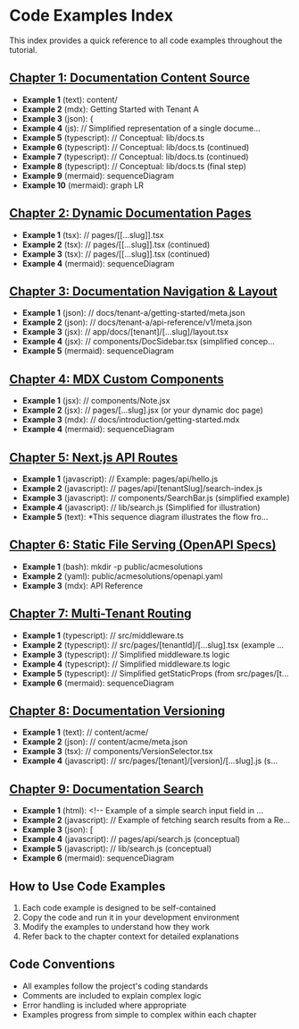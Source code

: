 # Code Examples Index

This index provides a quick reference to all code examples throughout the tutorial.

## [Chapter 1: Documentation Content Source](chapter_01.md)

- **Example 1** (text): content/
- **Example 2** (mdx): Getting Started with Tenant A
- **Example 3** (json): {
- **Example 4** (js): // Simplified representation of a single docume...
- **Example 5** (typescript): // Conceptual: lib/docs.ts
- **Example 6** (typescript): // Conceptual: lib/docs.ts (continued)
- **Example 7** (typescript): // Conceptual: lib/docs.ts (continued)
- **Example 8** (typescript): // Conceptual: lib/docs.ts (final step)
- **Example 9** (mermaid): sequenceDiagram
- **Example 10** (mermaid): graph LR

## [Chapter 2: Dynamic Documentation Pages](chapter_02.md)

- **Example 1** (tsx): // pages/[[...slug]].tsx
- **Example 2** (tsx): // pages/[[...slug]].tsx (continued)
- **Example 3** (tsx): // pages/[[...slug]].tsx (continued)
- **Example 4** (mermaid): sequenceDiagram

## [Chapter 3: Documentation Navigation & Layout](chapter_03.md)

- **Example 1** (json): // docs/tenant-a/getting-started/meta.json
- **Example 2** (json): // docs/tenant-a/api-reference/v1/meta.json
- **Example 3** (jsx): // app/docs/[tenant]/[...slug]/layout.tsx
- **Example 4** (jsx): // components/DocSidebar.tsx (simplified concep...
- **Example 5** (mermaid): sequenceDiagram

## [Chapter 4: MDX Custom Components](chapter_04.md)

- **Example 1** (jsx): // components/Note.jsx
- **Example 2** (jsx): // pages/[...slug].jsx (or your dynamic doc page)
- **Example 3** (mdx): // docs/introduction/getting-started.mdx
- **Example 4** (mermaid): sequenceDiagram

## [Chapter 5: Next.js API Routes](chapter_05.md)

- **Example 1** (javascript): // Example: pages/api/hello.js
- **Example 2** (javascript): // pages/api/[tenantSlug]/search-index.js
- **Example 3** (javascript): // components/SearchBar.js (simplified example)
- **Example 4** (javascript): // lib/search.js (Simplified for illustration)
- **Example 5** (text): *This sequence diagram illustrates the flow fro...

## [Chapter 6: Static File Serving (OpenAPI Specs)](chapter_06.md)

- **Example 1** (bash): mkdir -p public/acmesolutions
- **Example 2** (yaml): public/acmesolutions/openapi.yaml
- **Example 3** (mdx): API Reference

## [Chapter 7: Multi-Tenant Routing](chapter_07.md)

- **Example 1** (typescript): // src/middleware.ts
- **Example 2** (typescript): // src/pages/[tenantId]/[...slug].tsx (example ...
- **Example 3** (typescript): // Simplified middleware.ts logic
- **Example 4** (typescript): // Simplified middleware.ts logic
- **Example 5** (typescript): // Simplified getStaticProps (from src/pages/[t...
- **Example 6** (mermaid): sequenceDiagram

## [Chapter 8: Documentation Versioning](chapter_08.md)

- **Example 1** (text): // content/acme/
- **Example 2** (json): // content/acme/meta.json
- **Example 3** (tsx): // components/VersionSelector.tsx
- **Example 4** (javascript): // src/pages/[tenant]/[version]/[...slug].js (s...

## [Chapter 9: Documentation Search](chapter_09.md)

- **Example 1** (html): <!-- Example of a simple search input field in ...
- **Example 2** (javascript): // Example of fetching search results from a Re...
- **Example 3** (json): [
- **Example 4** (javascript): // pages/api/search.js (conceptual)
- **Example 5** (javascript): // lib/search.js (conceptual)
- **Example 6** (mermaid): sequenceDiagram


## How to Use Code Examples

1. Each code example is designed to be self-contained
2. Copy the code and run it in your development environment
3. Modify the examples to understand how they work
4. Refer back to the chapter context for detailed explanations

## Code Conventions

- All examples follow the project's coding standards
- Comments are included to explain complex logic
- Error handling is included where appropriate
- Examples progress from simple to complex within each chapter
